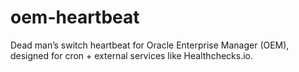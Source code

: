# oem-heartbeat
Dead man’s switch heartbeat for Oracle Enterprise Manager (OEM), designed for cron + external services like Healthchecks.io.
